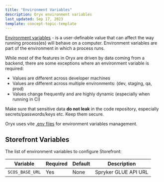 ```yaml
---
title: "Environment Variables"
description: Oryx environment variables
last_updated: Sep 17, 2023
template: concept-topic-template
---
```


[Environment variables](https://en.wikipedia.org/wiki/Environment_variable) - is a user-definable value that can affect the way running process(es) will behave on a computer. Environment variables are part of the environment in which a process runs. 

While most of the features in Oryx are driven by data coming from a backend, there are some exceptions where an environment variable is required:

- Values are different across developer machines
- Values are different across multiple environments: (dev, staging, qa, prod)
- Values change frequently and are highly dynamic (especially when running in CI)

Make sure that sensitive data **do not leak** in the code repository, especially secrets/passwords/keys etc. Keep them secure.

Oryx uses vite [.env files](https://vitejs.dev/guide/env-and-mode.html#env-files) for environment variables management. 

## Storefront Variables

The list of environment variables to configure Storefront:

| Variable | Required | Default | Description                               |
|----------|----------|---------|-------------------------------------------|
| `SCOS_BASE_URL` | Yes | None | Spryker GLUE API URL |
